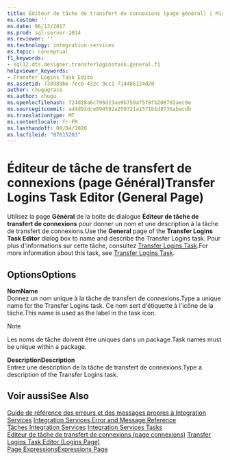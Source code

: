 ```yaml
---
title: Éditeur de tâche de transfert de connexions (page général) | Microsoft Docs
ms.custom: ''
ms.date: 06/13/2017
ms.prod: sql-server-2014
ms.reviewer: ''
ms.technology: integration-services
ms.topic: conceptual
f1_keywords:
- sql12.dts.designer.transferloginstask.general.f1
helpviewer_keywords:
- Transfer Logins Task Edito
ms.assetid: 738989b6-7ec0-432c-9cc1-714486124d20
author: chugugrace
ms.author: chugu
ms.openlocfilehash: f24d28a6c796d23ae9b759af5f8fb208702aec9e
ms.sourcegitcommit: ad4d92dce894592a259721a1571b1d8736abacdb
ms.translationtype: MT
ms.contentlocale: fr-FR
ms.lasthandoff: 08/04/2020
ms.locfileid: "87615203"
---
```

# <a name="transfer-logins-task-editor-general-page"></a><span data-ttu-id="636af-102">Éditeur de tâche de transfert de connexions (page Général)</span><span class="sxs-lookup"><span data-stu-id="636af-102">Transfer Logins Task Editor (General Page)</span></span>
  <span data-ttu-id="636af-103">Utilisez la page **Général** de la boîte de dialogue **Éditeur de tâche de transfert de connexions** pour donner un nom et une description à la tâche de transfert de connexions.</span><span class="sxs-lookup"><span data-stu-id="636af-103">Use the **General** page of the **Transfer Logins Task Editor** dialog box to name and describe the Transfer Logins task.</span></span> <span data-ttu-id="636af-104">Pour plus d'informations sur cette tâche, consultez [Transfer Logins Task](control-flow/transfer-logins-task.md).</span><span class="sxs-lookup"><span data-stu-id="636af-104">For more information about this task, see [Transfer Logins Task](control-flow/transfer-logins-task.md).</span></span>  
  
## <a name="options"></a><span data-ttu-id="636af-105">Options</span><span class="sxs-lookup"><span data-stu-id="636af-105">Options</span></span>  
 <span data-ttu-id="636af-106">**Nom**</span><span class="sxs-lookup"><span data-stu-id="636af-106">**Name**</span></span>  
 <span data-ttu-id="636af-107">Donnez un nom unique à la tâche de transfert de connexions.</span><span class="sxs-lookup"><span data-stu-id="636af-107">Type a unique name for the Transfer Logins task.</span></span> <span data-ttu-id="636af-108">Ce nom sert d'étiquette à l'icône de la tâche.</span><span class="sxs-lookup"><span data-stu-id="636af-108">This name is used as the label in the task icon.</span></span>  
  
> [!NOTE]  
>  <span data-ttu-id="636af-109">Les noms de tâche doivent être uniques dans un package.</span><span class="sxs-lookup"><span data-stu-id="636af-109">Task names must be unique within a package.</span></span>  
  
 <span data-ttu-id="636af-110">**Description**</span><span class="sxs-lookup"><span data-stu-id="636af-110">**Description**</span></span>  
 <span data-ttu-id="636af-111">Entrez une description de la tâche de transfert de connexions.</span><span class="sxs-lookup"><span data-stu-id="636af-111">Type a description of the Transfer Logins task.</span></span>  
  
## <a name="see-also"></a><span data-ttu-id="636af-112">Voir aussi</span><span class="sxs-lookup"><span data-stu-id="636af-112">See Also</span></span>  
 <span data-ttu-id="636af-113">[Guide de référence des erreurs et des messages propres à Integration Services](../../2014/integration-services/integration-services-error-and-message-reference.md) </span><span class="sxs-lookup"><span data-stu-id="636af-113">[Integration Services Error and Message Reference](../../2014/integration-services/integration-services-error-and-message-reference.md) </span></span>  
 <span data-ttu-id="636af-114">[Tâches Integration Services](control-flow/integration-services-tasks.md) </span><span class="sxs-lookup"><span data-stu-id="636af-114">[Integration Services Tasks](control-flow/integration-services-tasks.md) </span></span>  
 <span data-ttu-id="636af-115">[Éditeur de tâche de transfert de connexions &#40;page connexions&#41;](../../2014/integration-services/transfer-logins-task-editor-logins-page.md) </span><span class="sxs-lookup"><span data-stu-id="636af-115">[Transfer Logins Task Editor &#40;Logins Page&#41;](../../2014/integration-services/transfer-logins-task-editor-logins-page.md) </span></span>  
 [<span data-ttu-id="636af-116">Page Expressions</span><span class="sxs-lookup"><span data-stu-id="636af-116">Expressions Page</span></span>](expressions/expressions-page.md)  
  
  
